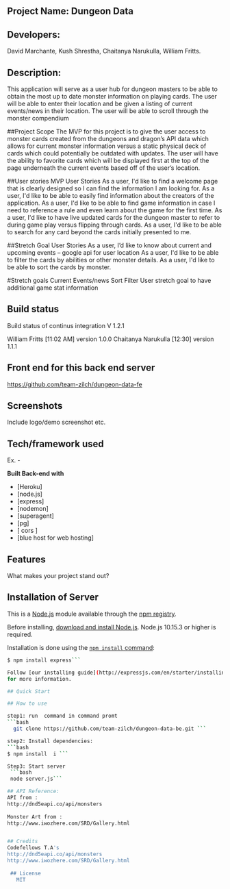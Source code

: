 ## Project Name: Dungeon Data
## Developers: 
David Marchante, 
Kush Shrestha, 
Chaitanya Narukulla, 
William Fritts.

## Description:
 This application will serve as a user hub for dungeon masters to be able to obtain the most up to date monster information on playing cards. The user will be able to enter their location and be given a listing of current events/news in their location. The user will be able to scroll through the monster compendium

 ##Project Scope
 The MVP for this project is to give the user access to monster cards created from the dungeons and dragon’s API data which allows for current monster information versus a static physical deck of cards which could potentially be outdated with updates. The user will have the ability to favorite cards which will be displayed first at the top of the page underneath the current events based off of the user’s location.

 ##User stories
 MVP User Stories
   As a user, I'd like to find a welcome page that is clearly designed so I can find the information I am looking for.
   As a user, I'd like to be able to easily find information about the creators of the application.
   As a user, I'd like to be able to find game information in case I need to reference a rule and even learn about the game for the first time.
   As a user, I'd like to have live updated cards for the dungeon master to refer to during game play versus flipping through cards.
   As a user, I'd like to be able to search for any card beyond the cards initially presented to me.

 ##Stretch Goal User Stories
   As a user, I’d like to know about current and upcoming events – google api for user location
   As a user, I'd like to be able to filter the cards by abilities or other monster details.
   As a user, I'd like to be able to sort the cards by monster.

#Stretch goals
 Current Events/news
 Sort
 Filter
 User stretch goal to have additional game stat information

## Build status
Build status of continus integration V 1.2.1

William Fritts [11:02 AM] version 1.0.0
Chaitanya Narukulla [12:30] version 1.1.1

## Front end for this back end server
 https://github.com/team-zilch/dungeon-data-fe
 
## Screenshots
Include logo/demo screenshot etc.

## Tech/framework used
Ex. -

<b>Built Back-end with</b>
- [Heroku]
- [node.js]
- [express]
- [nodemon]
- [superagent]
- [pg]
- [ cors  ]
- [blue host for web hosting]

## Features
What makes your project stand out?

## Installation of Server

This is a [Node.js](https://nodejs.org/en/) module available through the
[npm registry](https://www.npmjs.com/).

Before installing, [download and install Node.js](https://nodejs.org/en/download/).
Node.js 10.15.3 or higher is required.

Installation is done using the
[`npm install` command](https://docs.npmjs.com/getting-started/installing-npm-packages-locally):

```bash
$ npm install express```

Follow [our installing guide](http://expressjs.com/en/starter/installing.html)
for more information.

## Quick Start

## How to use

step1: run  command in command promt
```bash
  git clone https://github.com/team-zilch/dungeon-data-be.git ```

step2: Install dependencies:
```bash
$ npm install  i ```

Step3: Start server
 ```bash
 node server.js```

## API Reference:
API from :
http://dnd5eapi.co/api/monsters
 
Monster Art from :
http://www.iwozhere.com/SRD/Gallery.html


## Credits
Codefellows T.A's
http://dnd5eapi.co/api/monsters
http://www.iwozhere.com/SRD/Gallery.html
 
 ## License
   MIT

